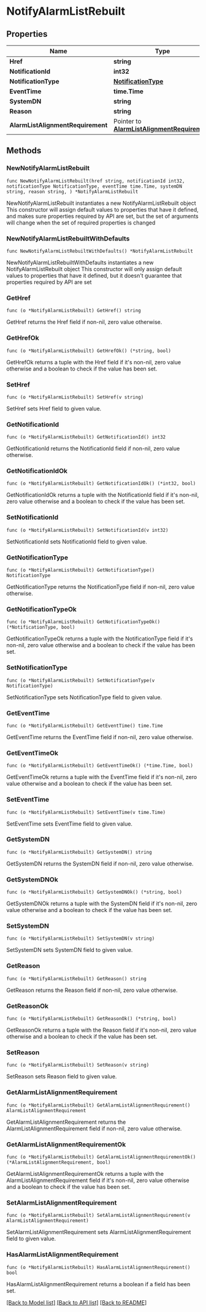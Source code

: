 # NotifyAlarmListRebuilt

## Properties

Name | Type | Description | Notes
------------ | ------------- | ------------- | -------------
**Href** | **string** |  | 
**NotificationId** | **int32** |  | 
**NotificationType** | [**NotificationType**](NotificationType.md) |  | 
**EventTime** | **time.Time** |  | 
**SystemDN** | **string** |  | 
**Reason** | **string** |  | 
**AlarmListAlignmentRequirement** | Pointer to [**AlarmListAlignmentRequirement**](AlarmListAlignmentRequirement.md) |  | [optional] 

## Methods

### NewNotifyAlarmListRebuilt

`func NewNotifyAlarmListRebuilt(href string, notificationId int32, notificationType NotificationType, eventTime time.Time, systemDN string, reason string, ) *NotifyAlarmListRebuilt`

NewNotifyAlarmListRebuilt instantiates a new NotifyAlarmListRebuilt object
This constructor will assign default values to properties that have it defined,
and makes sure properties required by API are set, but the set of arguments
will change when the set of required properties is changed

### NewNotifyAlarmListRebuiltWithDefaults

`func NewNotifyAlarmListRebuiltWithDefaults() *NotifyAlarmListRebuilt`

NewNotifyAlarmListRebuiltWithDefaults instantiates a new NotifyAlarmListRebuilt object
This constructor will only assign default values to properties that have it defined,
but it doesn't guarantee that properties required by API are set

### GetHref

`func (o *NotifyAlarmListRebuilt) GetHref() string`

GetHref returns the Href field if non-nil, zero value otherwise.

### GetHrefOk

`func (o *NotifyAlarmListRebuilt) GetHrefOk() (*string, bool)`

GetHrefOk returns a tuple with the Href field if it's non-nil, zero value otherwise
and a boolean to check if the value has been set.

### SetHref

`func (o *NotifyAlarmListRebuilt) SetHref(v string)`

SetHref sets Href field to given value.


### GetNotificationId

`func (o *NotifyAlarmListRebuilt) GetNotificationId() int32`

GetNotificationId returns the NotificationId field if non-nil, zero value otherwise.

### GetNotificationIdOk

`func (o *NotifyAlarmListRebuilt) GetNotificationIdOk() (*int32, bool)`

GetNotificationIdOk returns a tuple with the NotificationId field if it's non-nil, zero value otherwise
and a boolean to check if the value has been set.

### SetNotificationId

`func (o *NotifyAlarmListRebuilt) SetNotificationId(v int32)`

SetNotificationId sets NotificationId field to given value.


### GetNotificationType

`func (o *NotifyAlarmListRebuilt) GetNotificationType() NotificationType`

GetNotificationType returns the NotificationType field if non-nil, zero value otherwise.

### GetNotificationTypeOk

`func (o *NotifyAlarmListRebuilt) GetNotificationTypeOk() (*NotificationType, bool)`

GetNotificationTypeOk returns a tuple with the NotificationType field if it's non-nil, zero value otherwise
and a boolean to check if the value has been set.

### SetNotificationType

`func (o *NotifyAlarmListRebuilt) SetNotificationType(v NotificationType)`

SetNotificationType sets NotificationType field to given value.


### GetEventTime

`func (o *NotifyAlarmListRebuilt) GetEventTime() time.Time`

GetEventTime returns the EventTime field if non-nil, zero value otherwise.

### GetEventTimeOk

`func (o *NotifyAlarmListRebuilt) GetEventTimeOk() (*time.Time, bool)`

GetEventTimeOk returns a tuple with the EventTime field if it's non-nil, zero value otherwise
and a boolean to check if the value has been set.

### SetEventTime

`func (o *NotifyAlarmListRebuilt) SetEventTime(v time.Time)`

SetEventTime sets EventTime field to given value.


### GetSystemDN

`func (o *NotifyAlarmListRebuilt) GetSystemDN() string`

GetSystemDN returns the SystemDN field if non-nil, zero value otherwise.

### GetSystemDNOk

`func (o *NotifyAlarmListRebuilt) GetSystemDNOk() (*string, bool)`

GetSystemDNOk returns a tuple with the SystemDN field if it's non-nil, zero value otherwise
and a boolean to check if the value has been set.

### SetSystemDN

`func (o *NotifyAlarmListRebuilt) SetSystemDN(v string)`

SetSystemDN sets SystemDN field to given value.


### GetReason

`func (o *NotifyAlarmListRebuilt) GetReason() string`

GetReason returns the Reason field if non-nil, zero value otherwise.

### GetReasonOk

`func (o *NotifyAlarmListRebuilt) GetReasonOk() (*string, bool)`

GetReasonOk returns a tuple with the Reason field if it's non-nil, zero value otherwise
and a boolean to check if the value has been set.

### SetReason

`func (o *NotifyAlarmListRebuilt) SetReason(v string)`

SetReason sets Reason field to given value.


### GetAlarmListAlignmentRequirement

`func (o *NotifyAlarmListRebuilt) GetAlarmListAlignmentRequirement() AlarmListAlignmentRequirement`

GetAlarmListAlignmentRequirement returns the AlarmListAlignmentRequirement field if non-nil, zero value otherwise.

### GetAlarmListAlignmentRequirementOk

`func (o *NotifyAlarmListRebuilt) GetAlarmListAlignmentRequirementOk() (*AlarmListAlignmentRequirement, bool)`

GetAlarmListAlignmentRequirementOk returns a tuple with the AlarmListAlignmentRequirement field if it's non-nil, zero value otherwise
and a boolean to check if the value has been set.

### SetAlarmListAlignmentRequirement

`func (o *NotifyAlarmListRebuilt) SetAlarmListAlignmentRequirement(v AlarmListAlignmentRequirement)`

SetAlarmListAlignmentRequirement sets AlarmListAlignmentRequirement field to given value.

### HasAlarmListAlignmentRequirement

`func (o *NotifyAlarmListRebuilt) HasAlarmListAlignmentRequirement() bool`

HasAlarmListAlignmentRequirement returns a boolean if a field has been set.


[[Back to Model list]](../README.md#documentation-for-models) [[Back to API list]](../README.md#documentation-for-api-endpoints) [[Back to README]](../README.md)


